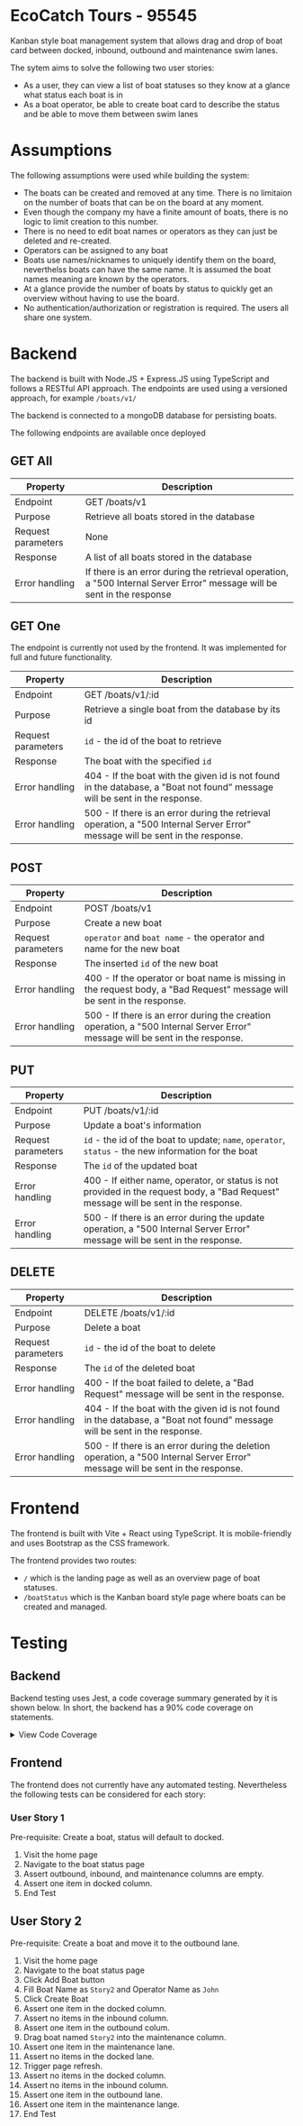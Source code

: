 # EcoCatch Tours - 95545
 Kanban style boat management system that allows drag and drop of boat card between docked, inbound, outbound and maintenance swim lanes. 
 
 The sytem aims to solve the following two user stories:
 
 - As a user, they can view a list of boat statuses so they know at a glance what status each boat is in
 - As a boat operator, be able to create boat card to describe the status and be able to move them between swim lanes

# Assumptions

The following assumptions were used while building the system:

- The boats can be created and removed at any time. There is no limitaion on the number of boats that can be on the board at any moment. 
- Even though the company my have a finite amount of boats, there is no logic to limit creation to this number.
- There is no need to edit boat names or operators as they can just be deleted and re-created.
- Operators can be assigned to any boat
- Boats use names/nicknames to uniquely identify them on the board, neverthelss boats can have the same name. It is assumed the boat names meaning are known by the operators. 
- At a glance provide the number of boats by status to quickly get an overview without having to use the board.
- No authentication/authorization or registration is required. The users all share one system.
 
 # Backend
 
 The backend is built with Node.JS + Express.JS using TypeScript and follows a RESTful API approach. The endpoints are used using a versioned approach, for example `/boats/v1/`
 
 The backend is connected to a mongoDB database for persisting boats.
 
 The following endpoints are available once deployed
 
 ## GET All
 
| Property | Description |
| --- | --- |
| Endpoint | GET /boats/v1 |
| Purpose | Retrieve all boats stored in the database |
| Request parameters | None |
| Response | A list of all boats stored in the database |
| Error handling | If there is an error during the retrieval operation, a "500 Internal Server Error" message will be sent in the response |

## GET One

The endpoint is currently not used by the frontend. It was implemented for full and future functionality.

| Property | Description |
| --- | --- |
| Endpoint | GET /boats/v1/:id |
| Purpose | Retrieve a single boat from the database by its id |
| Request parameters | `id` - the id of the boat to retrieve |
| Response | The boat with the specified `id` |
| Error handling | 404 - If the boat with the given id is not found in the database, a "Boat not found" message will be sent in the response. 
| Error handling | 500 - If there is an error during the retrieval operation, a "500 Internal Server Error" message will be sent in the response. |

## POST

| Property | Description |
| --- | --- |
| Endpoint | POST /boats/v1 |
| Purpose | Create a new boat |
| Request parameters | `operator` and `boat name` - the operator and name for the new boat |
| Response | The inserted `id` of the new boat |
| Error handling | 400 - If the operator or boat name is missing in the request body, a "Bad Request" message will be sent in the response. 
| Error handling | 500 - If there is an error during the creation operation, a "500 Internal Server Error" message will be sent in the response. |


 ## PUT
 
 | Property | Description |
| --- | --- |
| Endpoint | PUT /boats/v1/:id |
| Purpose | Update a boat's information |
| Request parameters | `id` - the id of the boat to update; `name`, `operator`, `status` - the new information for the boat |
| Response | The `id` of the updated boat |
| Error handling | 400 - If either name, operator, or status is not provided in the request body, a "Bad Request" message will be sent in the response. 
| Error handling | 500 - If there is an error during the update operation, a "500 Internal Server Error" message will be sent in the response. |

## DELETE

| Property | Description |
| --- | --- |
| Endpoint | DELETE /boats/v1/:id |
| Purpose | Delete a boat |
| Request parameters | `id` - the id of the boat to delete |
| Response | The `id` of the deleted boat |
| Error handling | 400 - If the boat failed to delete, a "Bad Request" message will be sent in the response.
| Error handling | 404 - If the boat with the given id is not found in the database, a "Boat not found" message will be sent in the response.
| Error handling | 500 - If there is an error during the deletion operation, a "500 Internal Server Error" message will be sent in the response. |

# Frontend

The frontend is built with Vite + React using TypeScript. It is mobile-friendly and uses Bootstrap as the CSS framework.

The frontend provides two routes:

- `/` which is the landing page as well as an overview page of boat statuses.
- `/boatStatus` which is the Kanban board style page where boats can be created and managed.

# Testing

## Backend

Backend testing uses Jest, a code coverage summary generated by it is shown below. In short, the backend has a 90% code coverage on statements.

<details>
 <summary>View Code Coverage</summary>
 
 | File                  | % Stmts | % Branch | % Funcs | % Lines | Uncovered Line #s |
|----------------------|---------|----------|---------|---------|-------------------|
| All files            | 90.16   | 72.54    | 95      | 87.09   |                   |
| controllers          | 100     | 95       | 100     | 100     |                   |
|  boats.controller.ts | 100     | 95       | 100     | 100     | 67                |
| db                   | 58.33   | 50       | 0       | 58.33   |                   |
|  db.ts               | 58.33   | 50       | 0       | 58.33   | 16-21             |
| services             | 86.27   | 60       | 100     | 81.08   |                   |
|  boats.service.ts    | 86.27   | 60       | 100     | 81.08   | 11,24,41,59,71-74 |

 
</details>
 
 ## Frontend
 
 The frontend does not currently have any automated testing. Nevertheless the following tests can be considered for each story:
 
 ### User Story 1
 
 Pre-requisite: Create a boat, status will default to docked.
 
 1. Visit the home page
 2. Navigate to the boat status page
 3. Assert outbound, inbound, and maintenance columns are empty. 
 4. Assert one item in docked column. 
 5. End Test

## User Story 2

Pre-requisite: Create a boat and move it to the outbound lane.

1. Visit the home page
2. Navigate to the boat status page
3. Click Add Boat button
4. Fill Boat Name as `Story2` and Operator Name as `John`
5. Click Create Boat
6. Assert one item in the docked column.
7. Assert no items in the inbound column.
8. Assert one item in the outbound colum.
9. Drag boat named `Story2` into the maintenance column.
10. Assert one item in the maintenance lane.
11. Assert no items in the docked lane. 
12. Trigger page refresh.
13. Assert no items in the docked column.
14. Assert no items in the inbound column.
15. Assert one item in the outbound lane.
16. Assert one item in the maintenance lange.
17. End Test
